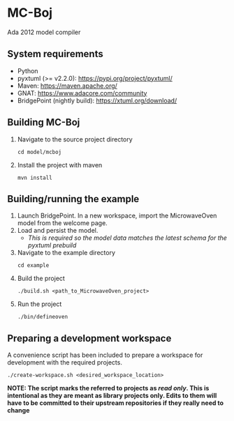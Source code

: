 MC-Boj
======

Ada 2012 model compiler

## System requirements

- Python
- pyxtuml (>= v2.2.0): https://pypi.org/project/pyxtuml/
- Maven: https://maven.apache.org/
- GNAT: https://www.adacore.com/community
- BridgePoint (nightly build): https://xtuml.org/download/

## Building MC-Boj

1. Navigate to the source project directory
   ```
   cd model/mcboj
   ```
2. Install the project with maven
   ```
   mvn install
   ```

## Building/running the example

1. Launch BridgePoint. In a new workspace, import the MicrowaveOven model from
   the welcome page.
2. Load and persist the model.
   - _This is required so the model data matches the latest schema for the
     pyxtuml prebuild_
3. Navigate to the example directory
   ```
   cd example
   ```
4. Build the project
   ```
   ./build.sh <path_to_MicrowaveOven_project>
   ```
5. Run the project
   ```
   ./bin/defineoven
   ```

## Preparing a development workspace

A convenience script has been included to prepare a workspace for development
with the required projects.

```
./create-workspace.sh <desired_workspace_location>
```

**NOTE: The script marks the referred to projects as _read only_. This is
intentional as they are meant as library projects only. Edits to them will have
to be committed to their upstream repositories if they really need to change**
